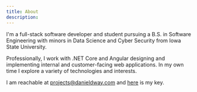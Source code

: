 ```yaml
---
title: About
description:
---
```


I'm a full-stack software developer and student pursuing a B.S. in Software Engineering with minors in Data Science and Cyber Security from Iowa State University.

Professionally, I work with .NET Core and Angular designing and implementing internal and customer-facing web applications. In my own time I explore a variety of technologies and interests.

I am reachable at [projects@danieldway.com](mailto:projects@danieldway.com) and [here](/public.key) is my key.
